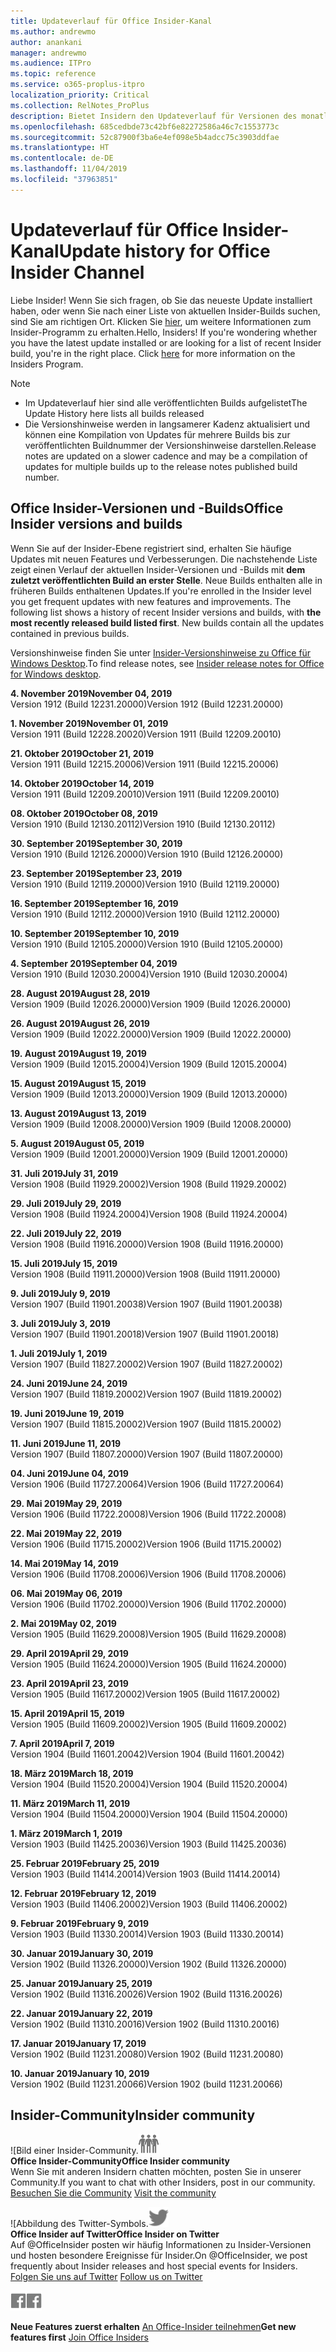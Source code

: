 ```yaml
---
title: Updateverlauf für Office Insider-Kanal
ms.author: andrewmo
author: anankani
manager: andrewmo
ms.audience: ITPro
ms.topic: reference
ms.service: o365-proplus-itpro
localization_priority: Critical
ms.collection: RelNotes_ProPlus
description: Bietet Insidern den Updateverlauf für Versionen des monatlichen Kanals (Insider Fast) für Windows Desktop.
ms.openlocfilehash: 685cedbde73c42bf6e82272586a46c7c1553773c
ms.sourcegitcommit: 52c87900f3ba6e4ef098e5b4adcc75c3903ddfae
ms.translationtype: HT
ms.contentlocale: de-DE
ms.lasthandoff: 11/04/2019
ms.locfileid: "37963851"
---
```

# <a name="update-history-for-office-insider-channel"></a><span data-ttu-id="b6137-103">Updateverlauf für Office Insider-Kanal</span><span class="sxs-lookup"><span data-stu-id="b6137-103">Update history for Office Insider Channel</span></span>

<span data-ttu-id="b6137-p101">Liebe Insider! Wenn Sie sich fragen, ob Sie das neueste Update installiert haben, oder wenn Sie nach einer Liste von aktuellen Insider-Builds suchen, sind Sie am richtigen Ort. Klicken Sie [hier](https://insider.office.com/), um weitere Informationen zum Insider-Programm zu erhalten.</span><span class="sxs-lookup"><span data-stu-id="b6137-p101">Hello, Insiders! If you're wondering whether you have the latest update installed or are looking for a list of recent Insider build, you're in the right place. Click [here](https://insider.office.com/) for more information on the Insiders Program.</span></span>

> [!NOTE]
> - <span data-ttu-id="b6137-107">Im Updateverlauf hier sind alle veröffentlichten Builds aufgelistet</span><span class="sxs-lookup"><span data-stu-id="b6137-107">The Update History here lists all builds released</span></span>
> - <span data-ttu-id="b6137-108">Die Versionshinweise werden in langsamerer Kadenz aktualisiert und können eine Kompilation von Updates für mehrere Builds bis zur veröffentlichten Buildnummer der Versionshinweise darstellen.</span><span class="sxs-lookup"><span data-stu-id="b6137-108">Release notes are updated on a slower cadence and may be a compilation of updates for multiple builds up to the release notes published build number.</span></span>

## <a name="office-insider-versions-and-builds"></a><span data-ttu-id="b6137-109">Office Insider-Versionen und -Builds</span><span class="sxs-lookup"><span data-stu-id="b6137-109">Office Insider versions and builds</span></span>

<span data-ttu-id="b6137-p102">Wenn Sie auf der Insider-Ebene registriert sind, erhalten Sie häufige Updates mit neuen Features und Verbesserungen. Die nachstehende Liste zeigt einen Verlauf der aktuellen Insider-Versionen und -Builds mit **dem zuletzt veröffentlichten Build an erster Stelle**. Neue Builds enthalten alle in früheren Builds enthaltenen Updates.</span><span class="sxs-lookup"><span data-stu-id="b6137-p102">If you're enrolled in the Insider level you get frequent updates with new features and improvements. The following list shows a history of recent Insider versions and builds, with **the most recently released build listed first**. New builds contain all the updates contained in previous builds.</span></span>

<span data-ttu-id="b6137-113">Versionshinweise finden Sie unter [Insider-Versionshinweise zu Office für Windows Desktop](https://docs.microsoft.com/de-DE/OfficeUpdates/release-notes-office-insider).</span><span class="sxs-lookup"><span data-stu-id="b6137-113">To find release notes, see [Insider release notes for Office for Windows desktop](https://docs.microsoft.com/de-DE/OfficeUpdates/release-notes-office-insider).</span></span>

[//]: # (NICHT ENTFERNEN)

<span data-ttu-id="b6137-115">**4. November 2019**</span><span class="sxs-lookup"><span data-stu-id="b6137-115">**November 04, 2019**</span></span><br/>
<span data-ttu-id="b6137-116">Version 1912 (Build 12231.20000)</span><span class="sxs-lookup"><span data-stu-id="b6137-116">Version 1912 (Build 12231.20000)</span></span><br/>

<span data-ttu-id="b6137-117">**1. November 2019**</span><span class="sxs-lookup"><span data-stu-id="b6137-117">**November 01, 2019**</span></span><br/>
<span data-ttu-id="b6137-118">Version 1911 (Build 12228.20020)</span><span class="sxs-lookup"><span data-stu-id="b6137-118">Version 1911 (Build 12209.20010)</span></span><br/>

<span data-ttu-id="b6137-119">**21. Oktober 2019**</span><span class="sxs-lookup"><span data-stu-id="b6137-119">**October 21, 2019**</span></span><br/>
<span data-ttu-id="b6137-120">Version 1911 (Build 12215.20006)</span><span class="sxs-lookup"><span data-stu-id="b6137-120">Version 1911 (Build 12215.20006)</span></span><br/>

<span data-ttu-id="b6137-121">**14. Oktober 2019**</span><span class="sxs-lookup"><span data-stu-id="b6137-121">**October 14, 2019**</span></span><br/>
<span data-ttu-id="b6137-122">Version 1911 (Build 12209.20010)</span><span class="sxs-lookup"><span data-stu-id="b6137-122">Version 1911 (Build 12209.20010)</span></span><br/>

<span data-ttu-id="b6137-123">**08. Oktober 2019**</span><span class="sxs-lookup"><span data-stu-id="b6137-123">**October 08, 2019**</span></span><br/>
<span data-ttu-id="b6137-124">Version 1910 (Build 12130.20112)</span><span class="sxs-lookup"><span data-stu-id="b6137-124">Version 1910 (Build 12130.20112)</span></span><br/>

<span data-ttu-id="b6137-125">**30. September 2019**</span><span class="sxs-lookup"><span data-stu-id="b6137-125">**September 30, 2019**</span></span><br/>
<span data-ttu-id="b6137-126">Version 1910 (Build 12126.20000)</span><span class="sxs-lookup"><span data-stu-id="b6137-126">Version 1910 (Build 12126.20000)</span></span><br/>

<span data-ttu-id="b6137-127">**23. September 2019**</span><span class="sxs-lookup"><span data-stu-id="b6137-127">**September 23, 2019**</span></span><br/>
<span data-ttu-id="b6137-128">Version 1910 (Build 12119.20000)</span><span class="sxs-lookup"><span data-stu-id="b6137-128">Version 1910 (Build 12119.20000)</span></span><br/>

<span data-ttu-id="b6137-129">**16. September 2019**</span><span class="sxs-lookup"><span data-stu-id="b6137-129">**September 16, 2019**</span></span><br/>
<span data-ttu-id="b6137-130">Version 1910 (Build 12112.20000)</span><span class="sxs-lookup"><span data-stu-id="b6137-130">Version 1910 (Build 12112.20000)</span></span><br/>

<span data-ttu-id="b6137-131">**10. September 2019**</span><span class="sxs-lookup"><span data-stu-id="b6137-131">**September 10, 2019**</span></span><br/>
<span data-ttu-id="b6137-132">Version 1910 (Build 12105.20000)</span><span class="sxs-lookup"><span data-stu-id="b6137-132">Version 1910 (Build 12105.20000)</span></span><br/>

<span data-ttu-id="b6137-133">**4. September 2019**</span><span class="sxs-lookup"><span data-stu-id="b6137-133">**September 04, 2019**</span></span><br/>
<span data-ttu-id="b6137-134">Version 1910 (Build 12030.20004)</span><span class="sxs-lookup"><span data-stu-id="b6137-134">Version 1910 (Build 12030.20004)</span></span><br/>

<span data-ttu-id="b6137-135">**28. August 2019**</span><span class="sxs-lookup"><span data-stu-id="b6137-135">**August 28, 2019**</span></span><br/>
<span data-ttu-id="b6137-136">Version 1909 (Build 12026.20000)</span><span class="sxs-lookup"><span data-stu-id="b6137-136">Version 1909 (Build 12026.20000)</span></span><br/>

<span data-ttu-id="b6137-137">**26. August 2019**</span><span class="sxs-lookup"><span data-stu-id="b6137-137">**August 26, 2019**</span></span><br/>
<span data-ttu-id="b6137-138">Version 1909 (Build 12022.20000)</span><span class="sxs-lookup"><span data-stu-id="b6137-138">Version 1909 (Build 12022.20000)</span></span><br/>

<span data-ttu-id="b6137-139">**19. August 2019**</span><span class="sxs-lookup"><span data-stu-id="b6137-139">**August 19, 2019**</span></span><br/>
<span data-ttu-id="b6137-140">Version 1909 (Build 12015.20004)</span><span class="sxs-lookup"><span data-stu-id="b6137-140">Version 1909 (Build 12015.20004)</span></span><br/>

<span data-ttu-id="b6137-141">**15. August 2019**</span><span class="sxs-lookup"><span data-stu-id="b6137-141">**August 15, 2019**</span></span><br/>
<span data-ttu-id="b6137-142">Version 1909 (Build 12013.20000)</span><span class="sxs-lookup"><span data-stu-id="b6137-142">Version 1909 (Build 12013.20000)</span></span><br/>

<span data-ttu-id="b6137-143">**13. August 2019**</span><span class="sxs-lookup"><span data-stu-id="b6137-143">**August 13, 2019**</span></span><br/>
<span data-ttu-id="b6137-144">Version 1909 (Build 12008.20000)</span><span class="sxs-lookup"><span data-stu-id="b6137-144">Version 1909 (Build 12008.20000)</span></span><br/>

<span data-ttu-id="b6137-145">**5. August 2019**</span><span class="sxs-lookup"><span data-stu-id="b6137-145">**August 05, 2019**</span></span><br/>
<span data-ttu-id="b6137-146">Version 1909 (Build 12001.20000)</span><span class="sxs-lookup"><span data-stu-id="b6137-146">Version 1909 (Build 12001.20000)</span></span><br/>

<span data-ttu-id="b6137-147">**31. Juli 2019**</span><span class="sxs-lookup"><span data-stu-id="b6137-147">**July 31, 2019**</span></span><br/>
<span data-ttu-id="b6137-148">Version 1908 (Build 11929.20002)</span><span class="sxs-lookup"><span data-stu-id="b6137-148">Version 1908 (Build 11929.20002)</span></span><br/>

<span data-ttu-id="b6137-149">**29. Juli 2019**</span><span class="sxs-lookup"><span data-stu-id="b6137-149">**July 29, 2019**</span></span><br/>
<span data-ttu-id="b6137-150">Version 1908 (Build 11924.20004)</span><span class="sxs-lookup"><span data-stu-id="b6137-150">Version 1908 (Build 11924.20004)</span></span><br/>

<span data-ttu-id="b6137-151">**22. Juli 2019**</span><span class="sxs-lookup"><span data-stu-id="b6137-151">**July 22, 2019**</span></span><br/>
<span data-ttu-id="b6137-152">Version 1908 (Build 11916.20000)</span><span class="sxs-lookup"><span data-stu-id="b6137-152">Version 1908 (Build 11916.20000)</span></span><br/>

<span data-ttu-id="b6137-153">**15. Juli 2019**</span><span class="sxs-lookup"><span data-stu-id="b6137-153">**July 15, 2019**</span></span><br/>
<span data-ttu-id="b6137-154">Version 1908 (Build 11911.20000)</span><span class="sxs-lookup"><span data-stu-id="b6137-154">Version 1908 (Build 11911.20000)</span></span><br/>

<span data-ttu-id="b6137-155">**9. Juli 2019**</span><span class="sxs-lookup"><span data-stu-id="b6137-155">**July 9, 2019**</span></span><br/>
<span data-ttu-id="b6137-156">Version 1907 (Build 11901.20038)</span><span class="sxs-lookup"><span data-stu-id="b6137-156">Version 1907 (Build 11901.20038)</span></span><br/>

<span data-ttu-id="b6137-157">**3. Juli 2019**</span><span class="sxs-lookup"><span data-stu-id="b6137-157">**July 3, 2019**</span></span><br/>
<span data-ttu-id="b6137-158">Version 1907 (Build 11901.20018)</span><span class="sxs-lookup"><span data-stu-id="b6137-158">Version 1907 (Build 11901.20018)</span></span><br/>

<span data-ttu-id="b6137-159">**1. Juli 2019**</span><span class="sxs-lookup"><span data-stu-id="b6137-159">**July 1, 2019**</span></span><br/>
<span data-ttu-id="b6137-160">Version 1907 (Build 11827.20002)</span><span class="sxs-lookup"><span data-stu-id="b6137-160">Version 1907 (Build 11827.20002)</span></span><br/>

<span data-ttu-id="b6137-161">**24. Juni 2019**</span><span class="sxs-lookup"><span data-stu-id="b6137-161">**June 24, 2019**</span></span><br/>
<span data-ttu-id="b6137-162">Version 1907 (Build 11819.20002)</span><span class="sxs-lookup"><span data-stu-id="b6137-162">Version 1907 (Build 11819.20002)</span></span><br/>

<span data-ttu-id="b6137-163">**19. Juni 2019**</span><span class="sxs-lookup"><span data-stu-id="b6137-163">**June 19, 2019**</span></span><br/>
<span data-ttu-id="b6137-164">Version 1907 (Build 11815.20002)</span><span class="sxs-lookup"><span data-stu-id="b6137-164">Version 1907 (Build 11815.20002)</span></span><br/>

<span data-ttu-id="b6137-165">**11. Juni 2019**</span><span class="sxs-lookup"><span data-stu-id="b6137-165">**June 11, 2019**</span></span><br/>
<span data-ttu-id="b6137-166">Version 1907 (Build 11807.20000)</span><span class="sxs-lookup"><span data-stu-id="b6137-166">Version 1907 (Build 11807.20000)</span></span><br/>

<span data-ttu-id="b6137-167">**04. Juni 2019**</span><span class="sxs-lookup"><span data-stu-id="b6137-167">**June 04, 2019**</span></span><br/>
<span data-ttu-id="b6137-168">Version 1906 (Build 11727.20064)</span><span class="sxs-lookup"><span data-stu-id="b6137-168">Version 1906 (Build 11727.20064)</span></span><br/>


<span data-ttu-id="b6137-169">**29. Mai 2019**</span><span class="sxs-lookup"><span data-stu-id="b6137-169">**May 29, 2019**</span></span><br/>
<span data-ttu-id="b6137-170">Version 1906 (Build 11722.20008)</span><span class="sxs-lookup"><span data-stu-id="b6137-170">Version 1906 (Build 11722.20008)</span></span><br/>

<span data-ttu-id="b6137-171">**22. Mai 2019**</span><span class="sxs-lookup"><span data-stu-id="b6137-171">**May 22, 2019**</span></span><br/> <span data-ttu-id="b6137-172">Version 1906 (Build 11715.20002)</span><span class="sxs-lookup"><span data-stu-id="b6137-172">Version 1906 (Build 11715.20002)</span></span><br/> 

<span data-ttu-id="b6137-173">**14. Mai 2019**</span><span class="sxs-lookup"><span data-stu-id="b6137-173">**May 14, 2019**</span></span><br/> <span data-ttu-id="b6137-174">Version 1906 (Build 11708.20006)</span><span class="sxs-lookup"><span data-stu-id="b6137-174">Version 1906 (Build 11708.20006)</span></span><br/>

<span data-ttu-id="b6137-175">**06. Mai 2019**</span><span class="sxs-lookup"><span data-stu-id="b6137-175">**May 06, 2019**</span></span><br/>
<span data-ttu-id="b6137-176">Version 1906 (Build 11702.20000)</span><span class="sxs-lookup"><span data-stu-id="b6137-176">Version 1906 (Build 11702.20000)</span></span><br/>

<span data-ttu-id="b6137-177">**2. Mai 2019**</span><span class="sxs-lookup"><span data-stu-id="b6137-177">**May 02, 2019**</span></span><br/>
<span data-ttu-id="b6137-178">Version 1905 (Build 11629.20008)</span><span class="sxs-lookup"><span data-stu-id="b6137-178">Version 1905 (Build 11629.20008)</span></span><br/>

<span data-ttu-id="b6137-179">**29. April 2019**</span><span class="sxs-lookup"><span data-stu-id="b6137-179">**April 29, 2019**</span></span><br/>
<span data-ttu-id="b6137-180">Version 1905 (Build 11624.20000)</span><span class="sxs-lookup"><span data-stu-id="b6137-180">Version 1905 (Build 11624.20000)</span></span><br/>

<span data-ttu-id="b6137-181">**23. April 2019**</span><span class="sxs-lookup"><span data-stu-id="b6137-181">**April 23, 2019**</span></span><br/> <span data-ttu-id="b6137-182">Version 1905 (Build 11617.20002)</span><span class="sxs-lookup"><span data-stu-id="b6137-182">Version 1905 (Build 11617.20002)</span></span><br/>

<span data-ttu-id="b6137-183">**15. April 2019**</span><span class="sxs-lookup"><span data-stu-id="b6137-183">**April 15, 2019**</span></span><br/> <span data-ttu-id="b6137-184">Version 1905 (Build 11609.20002)</span><span class="sxs-lookup"><span data-stu-id="b6137-184">Version 1905 (Build 11609.20002)</span></span><br/>

<span data-ttu-id="b6137-185">**7. April 2019**</span><span class="sxs-lookup"><span data-stu-id="b6137-185">**April 7, 2019**</span></span><br/> <span data-ttu-id="b6137-186">Version 1904 (Build 11601.20042)</span><span class="sxs-lookup"><span data-stu-id="b6137-186">Version 1904 (Build 11601.20042)</span></span><br/>

<span data-ttu-id="b6137-187">**18. März 2019**</span><span class="sxs-lookup"><span data-stu-id="b6137-187">**March 18, 2019**</span></span><br/> <span data-ttu-id="b6137-188">Version 1904 (Build 11520.20004)</span><span class="sxs-lookup"><span data-stu-id="b6137-188">Version 1904 (Build 11520.20004)</span></span><br/>

<span data-ttu-id="b6137-189">**11. März 2019**</span><span class="sxs-lookup"><span data-stu-id="b6137-189">**March 11, 2019**</span></span><br/> <span data-ttu-id="b6137-190">Version 1904 (Build 11504.20000)</span><span class="sxs-lookup"><span data-stu-id="b6137-190">Version 1904 (Build 11504.20000)</span></span><br/>

<span data-ttu-id="b6137-191">**1. März 2019**</span><span class="sxs-lookup"><span data-stu-id="b6137-191">**March 1, 2019**</span></span><br/> <span data-ttu-id="b6137-192">Version 1903 (Build 11425.20036)</span><span class="sxs-lookup"><span data-stu-id="b6137-192">Version 1903 (Build 11425.20036)</span></span><br/> 

<span data-ttu-id="b6137-193">**25. Februar 2019**</span><span class="sxs-lookup"><span data-stu-id="b6137-193">**February 25, 2019**</span></span><br/> <span data-ttu-id="b6137-194">Version 1903 (Build 11414.20014)</span><span class="sxs-lookup"><span data-stu-id="b6137-194">Version 1903 (Build 11414.20014)</span></span><br/> 

<span data-ttu-id="b6137-195">**12. Februar 2019**</span><span class="sxs-lookup"><span data-stu-id="b6137-195">**February 12, 2019**</span></span><br/> <span data-ttu-id="b6137-196">Version 1903 (Build 11406.20002)</span><span class="sxs-lookup"><span data-stu-id="b6137-196">Version 1903 (Build 11406.20002)</span></span><br/> 

<span data-ttu-id="b6137-197">**9. Februar 2019**</span><span class="sxs-lookup"><span data-stu-id="b6137-197">**February 9, 2019**</span></span><br/> <span data-ttu-id="b6137-198">Version 1903 (Build 11330.20014)</span><span class="sxs-lookup"><span data-stu-id="b6137-198">Version 1903 (Build 11330.20014)</span></span><br/> 

<span data-ttu-id="b6137-199">**30. Januar 2019**</span><span class="sxs-lookup"><span data-stu-id="b6137-199">**January 30, 2019**</span></span><br/> <span data-ttu-id="b6137-200">Version 1902 (Build 11326.20000)</span><span class="sxs-lookup"><span data-stu-id="b6137-200">Version 1902 (Build 11326.20000)</span></span><br/> 

<span data-ttu-id="b6137-201">**25. Januar 2019**</span><span class="sxs-lookup"><span data-stu-id="b6137-201">**January 25, 2019**</span></span><br/> <span data-ttu-id="b6137-202">Version 1902 (Build 11316.20026)</span><span class="sxs-lookup"><span data-stu-id="b6137-202">Version 1902 (Build 11316.20026)</span></span><br/> 

<span data-ttu-id="b6137-203">**22. Januar 2019**</span><span class="sxs-lookup"><span data-stu-id="b6137-203">**January 22, 2019**</span></span><br/> <span data-ttu-id="b6137-204">Version 1902 (Build 11310.20016)</span><span class="sxs-lookup"><span data-stu-id="b6137-204">Version 1902 (Build 11310.20016)</span></span><br/> 

<span data-ttu-id="b6137-205">**17. Januar 2019**</span><span class="sxs-lookup"><span data-stu-id="b6137-205">**January 17, 2019**</span></span><br/> <span data-ttu-id="b6137-206">Version 1902 (Build 11231.20080)</span><span class="sxs-lookup"><span data-stu-id="b6137-206">Version 1902 (Build 11231.20080)</span></span><br/>

<span data-ttu-id="b6137-207">**10. Januar 2019**</span><span class="sxs-lookup"><span data-stu-id="b6137-207">**January 10, 2019**</span></span><br/> <span data-ttu-id="b6137-208">Version 1902 (Build 11231.20066)</span><span class="sxs-lookup"><span data-stu-id="b6137-208">Version 1902 (build 11231.20066)</span></span><br/> 

## <a name="insider-community"></a><span data-ttu-id="b6137-209">Insider-Community</span><span class="sxs-lookup"><span data-stu-id="b6137-209">Insider community</span></span>

<span data-ttu-id="b6137-210">![Bild einer Insider-Community.</span><span class="sxs-lookup"><span data-stu-id="b6137-210">![Image showing insider community.</span></span> ](images/insidercommunity.png) <br/>
<span data-ttu-id="b6137-211">**Office Insider-Community**</span><span class="sxs-lookup"><span data-stu-id="b6137-211">**Office Insider community**</span></span><br/> <span data-ttu-id="b6137-212">Wenn Sie mit anderen Insidern chatten möchten, posten Sie in unserer Community.</span><span class="sxs-lookup"><span data-stu-id="b6137-212">If you want to chat with other Insiders, post in our community.</span></span><br/><span data-ttu-id="b6137-213"> 
[Besuchen Sie die Community](https://go.microsoft.com/fwlink/?linkid=843493)</span><span class="sxs-lookup"><span data-stu-id="b6137-213"> 
[Visit the community](https://go.microsoft.com/fwlink/?linkid=843493)</span></span><br/> 

<span data-ttu-id="b6137-214">![Abbildung des Twitter-Symbols.</span><span class="sxs-lookup"><span data-stu-id="b6137-214">![Image showing twitter icon.</span></span> ](images/twitter.png)<br/>
<span data-ttu-id="b6137-215">**Office Insider auf Twitter**</span><span class="sxs-lookup"><span data-stu-id="b6137-215">**Office Insider on Twitter**</span></span><br/> <span data-ttu-id="b6137-216">Auf @OfficeInsider posten wir häufig Informationen zu Insider-Versionen und hosten besondere Ereignisse für Insider.</span><span class="sxs-lookup"><span data-stu-id="b6137-216">On @OfficeInsider, we post frequently about Insider releases and host special events for Insiders.</span></span><br/><span data-ttu-id="b6137-217"> 
[Folgen Sie uns auf Twitter](https://go.microsoft.com/fwlink/?linkid=717717)</span><span class="sxs-lookup"><span data-stu-id="b6137-217"> 
[Follow us on Twitter](https://go.microsoft.com/fwlink/?linkid=717717)</span></span><br/> 

<span data-ttu-id="b6137-218">[
  ![Abbildung des Facebook-Symbols. ](images/facebook.png)](https://www.facebook.com/sharer.php?u=https://support.office.com/en-us/article/Update-history-for-Office-Insider-for-Windows-desktop-64bbb317-972a-4933-8b82-cc866f0b067c)</span><span class="sxs-lookup"><span data-stu-id="b6137-218">[![Image showing Facebook icon. ](images/facebook.png)](https://www.facebook.com/sharer.php?u=https://support.office.com/en-us/article/Update-history-for-Office-Insider-for-Windows-desktop-64bbb317-972a-4933-8b82-cc866f0b067c)</span></span>


<span data-ttu-id="b6137-219">**Neue Features zuerst erhalten**
[An Office-Insider teilnehmen](https://insider.office.com/)</span><span class="sxs-lookup"><span data-stu-id="b6137-219">**Get new features first**
[Join Office Insiders](https://insider.office.com/)</span></span>